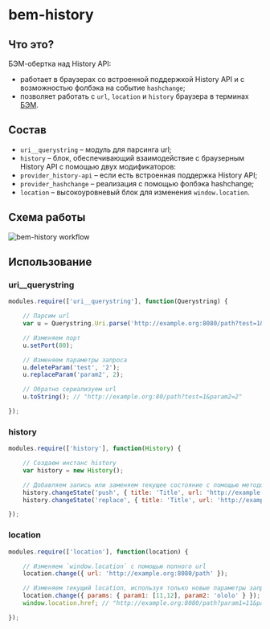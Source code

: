 bem-history
===========

## Что это?
БЭМ-обертка над History API:
* работает в браузерах со встроенной поддержкой History API и с возможностью фолбэка на событие `hashchange`;
* позволяет работать с `url`, `location` и `history` браузера в терминах [БЭМ](http://ru.bem.info/).

## Состав

* `uri__querystring` – модуль для парсинга url;
* `history` – блок, обеспечивающий взаимодействие с браузерным History API с помощью двух модификаторов:
 * `provider_history-api` – если есть встроенная поддержка History API;
 * `provider_hashchange` – реализация с помощью фолбэка hashchange;
* `location` – высокоуровневый блок для изменения `window.location`.

## Схема работы

![bem-history workflow](https://cdn.rawgit.com/bem/bem-history/v4/bem-history_from-browser.svg)

## Использование

### uri__querystring
```js
modules.require(['uri__querystring'], function(Querystring) {

    // Парсим url
    var u = Querystring.Uri.parse('http://example.org:8080/path?test=1&test=2&param2=22');

    // Изменяем порт
    u.setPort(80);

    // Изменяем параметры запроса
    u.deleteParam('test', '2');
    u.replaceParam('param2', 2);

    // Обратно сериализуем url
    u.toString(); // "http://example.org:80/path?test=1&param2=2"

});
```

### history
```js
modules.require(['history'], function(History) {

    // Создаем инстанс history
    var history = new History();

    // Добавляем запись или заменяем текущее состояние с помощью методов pushState/replaceState
    history.changeState('push', { title: 'Title', url: 'http://example.org:8080/path' });
    history.changeState('replace', { title: 'Title', url: 'http://example.org:8080/path?test=1' });

});
```

### location
```js
modules.require(['location'], function(location) {

    // Изменяем `window.location` с помощью полного url
    location.change({ url: 'http://example.org:8080/path' });

    // Изменяем текущий location, используя только новые параметры запроса
    location.change({ params: { param1: [11,12], param2: 'ololo' } });
    window.location.href; // "http://example.org:8080/path?param1=11&param1=12&param2=ololo"

});
```
